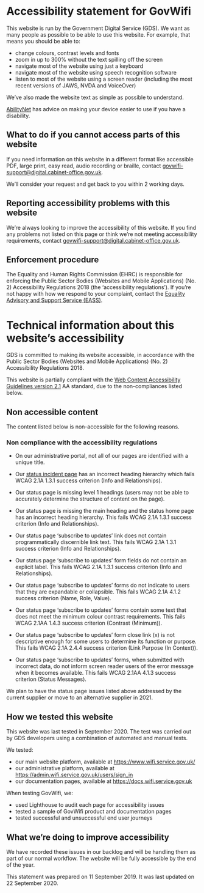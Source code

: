 # Accessibility statement for GovWifi
This website is run by the Government Digital Service (GDS). We want as many people as possible to be able to use this website. For example, that means you should be able to:

* change colours, contrast levels and fonts
* zoom in up to 300% without the text spilling off the screen
* navigate most of the website using just a keyboard
* navigate most of the website using speech recognition software
* listen to most of the website using a screen reader (including the most recent versions of JAWS, NVDA and VoiceOver)

We’ve also made the website text as simple as possible to understand.

[AbilityNet](https://mcmw.abilitynet.org.uk/) has advice on making your device easier to use if you have a disability.

## What to do if you cannot access parts of this website
If you need information on this website in a different format like accessible PDF, large print, easy read, audio recording or braille, contact [govwifi-support@digital.cabinet-office.gov.uk](mailto:govwifi-support@digital.cabinet-office.gov.uk).

We’ll consider your request and get back to you within 2 working days.

## Reporting accessibility problems with this website
We’re always looking to improve the accessibility of this website. If you find any problems not listed on this page or think we’re not meeting accessibility requirements, contact [govwifi-support@digital.cabinet-office.gov.uk](mailto:govwifi-support@digital.cabinet-office.gov.uk).

## Enforcement procedure
The Equality and Human Rights Commission (EHRC) is responsible for enforcing the Public Sector Bodies (Websites and Mobile Applications) (No. 2) Accessibility Regulations 2018 (the ‘accessibility regulations’). If you’re not happy with how we respond to your complaint, contact the [Equality Advisory and Support Service (EASS)](https://www.equalityadvisoryservice.com/).

# Technical information about this website’s accessibility
GDS is committed to making its website accessible, in accordance with the Public Sector Bodies (Websites and Mobile Applications) (No. 2) Accessibility Regulations 2018.

This website is partially compliant with the [Web Content Accessibility Guidelines version 2.1](https://www.w3.org/TR/WCAG21/) AA standard, due to the non-compliances listed below.

## Non accessible content

The content listed below is non-accessible for the following reasons.

### Non compliance with the accessibility regulations

* On our administrative portal, not all of our pages are identified with a unique title.

* Our [status incident page](https://status.wifi.service.gov.uk/) has an incorrect heading hierarchy which fails WCAG 2.1A 1.3.1 success criterion (Info and Relationships).

* Our status page is missing level 1 headings (users may not be able to accurately determine the structure of content on the page).

* Our status page is missing the main heading and the status home page has an incorrect heading hierarchy. This fails WCAG 2.1A 1.3.1 success criterion (Info and Relationships).

* Our status page ‘subscribe to updates’ link does not contain programmatically discernible link text. This fails WCAG 2.1A 1.3.1 success criterion (Info and Relationships).

* Our status page ‘subscribe to updates’ form fields do not contain an explicit label. This fails WCAG 2.1A 1.3.1 success criterion (Info and Relationships).

* Our status page ‘subscribe to updates’ forms do not indicate to users that they are expandable or collapsible. This fails WCAG 2.1A 4.1.2 success criterion (Name, Role, Value).

* Our status page ‘subscribe to updates’ forms contain some text that does not meet the minimum colour contrast requirements. This fails WCAG 2.1AA 1.4.3 success criterion (Contrast (Minimum)).

* Our status page ‘subscribe to updates’ form close link (x) is not descriptive enough for some users to determine its function or purpose. This fails WCAG 2.1A 2.4.4 success criterion (Link Purpose (In Context)).

* Our status page ‘subscribe to updates’ forms, when submitted with incorrect data, do not inform screen reader users of the error message when it becomes available. This fails WCAG 2.1AA 4.1.3 success criterion (Status Messages).

We plan to have the status page issues listed above addressed by the current supplier or move to an alternative supplier in 2021.

## How we tested this website
This website was last tested in September 2020. The test was carried out by GDS developers using a combination of automated and manual tests.

We tested:

* our main website platform, available at <https://www.wifi.service.gov.uk/>
* our administrative platform, available at <https://admin.wifi.service.gov.uk/users/sign_in>
* our documentation pages, available at <https://docs.wifi.service.gov.uk>

When testing GovWifi, we:

* used Lighthouse to audit each page for accessibility issues
* tested a sample of GovWifi product and documentation pages
* tested successful and unsuccessful end user journeys

## What we’re doing to improve accessibility
We have recorded these issues in our backlog and will be handling them as part of our normal workflow. The website will be fully accessible by the end of the year.

This statement was prepared on 11 September 2019. It was last updated on 22 September 2020.
